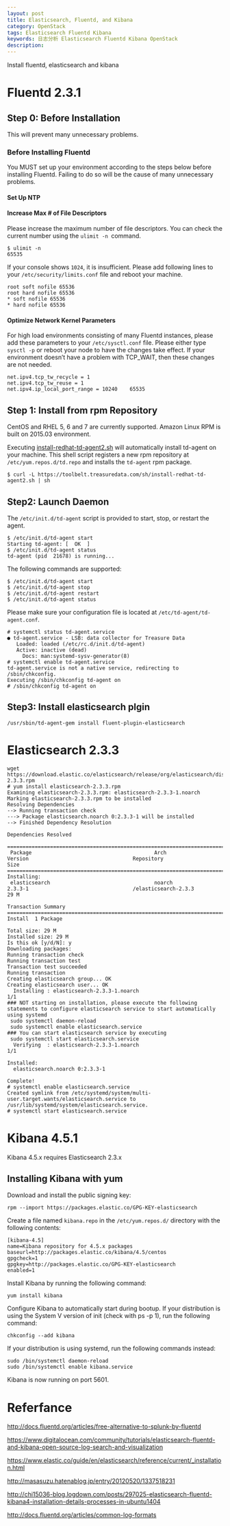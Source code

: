 ```yaml
---
layout: post
title: Elasticsearch, Fluentd, and Kibana
category: OpenStack
tags: Elasticsearch Fluentd Kibana
keywords: 日志分析 Elasticsearch Fluentd Kibana OpenStack
description:
---
```


Install fluentd, elasticsearch and kibana


# Fluentd 2.3.1

## Step 0: Before Installation

This will prevent many unnecessary problems.

### Before Installing Fluentd

You MUST set up your environment according to the steps below before installing Fluentd. Failing to do so will be the cause of many unnecessary problems.

#### Set Up NTP


#### Increase Max # of File Descriptors

Please increase the maximum number of file descriptors. You can check the current number using the `ulimit -n `command.

```
$ ulimit -n
65535
```

If your console shows `1024`, it is insufficient. Please add following lines to your `/etc/security/limits.conf` file and reboot your machine.

```
root soft nofile 65536
root hard nofile 65536
* soft nofile 65536
* hard nofile 65536
```

#### Optimize Network Kernel Parameters

For high load environments consisting of many Fluentd instances, please add these parameters to your `/etc/sysctl.conf` file. Please either type `sysctl -p` or reboot your node to have the changes take effect. If your environment doesn’t have a problem with TCP_WAIT, then these changes are not needed.

```
net.ipv4.tcp_tw_recycle = 1
net.ipv4.tcp_tw_reuse = 1
net.ipv4.ip_local_port_range = 10240    65535
```

## Step 1: Install from rpm Repository

CentOS and RHEL 5, 6 and 7 are currently supported. Amazon Linux RPM is built on 2015.03 environment.

Executing [install-redhat-td-agent2.sh](https://toolbelt.treasuredata.com/sh/install-redhat-td-agent2.sh) will automatically install td-agent on your machine. This shell script registers a new rpm repository at `/etc/yum.repos.d/td.repo` and installs the `td-agent` rpm package.

```
$ curl -L https://toolbelt.treasuredata.com/sh/install-redhat-td-agent2.sh | sh
```

## Step2: Launch Daemon

The `/etc/init.d/td-agent` script is provided to start, stop, or restart the agent.

```
$ /etc/init.d/td-agent start
Starting td-agent: [  OK  ]
$ /etc/init.d/td-agent status
td-agent (pid  21678) is running...
```

The following commands are supported:

```
$ /etc/init.d/td-agent start
$ /etc/init.d/td-agent stop
$ /etc/init.d/td-agent restart
$ /etc/init.d/td-agent status
```

Please make sure your configuration file is located at `/etc/td-agent/td-agent.conf`.

```
# systemctl status td-agent.service
● td-agent.service - LSB: data collector for Treasure Data
   Loaded: loaded (/etc/rc.d/init.d/td-agent)
   Active: inactive (dead)
     Docs: man:systemd-sysv-generator(8)
# systemctl enable td-agent.service
td-agent.service is not a native service, redirecting to /sbin/chkconfig.
Executing /sbin/chkconfig td-agent on
# /sbin/chkconfig td-agent on
```

## Step3: Install elasticsearch plgin

```
/usr/sbin/td-agent-gem install fluent-plugin-elasticsearch
```

# Elasticsearch 2.3.3

```
wget https://download.elastic.co/elasticsearch/release/org/elasticsearch/distribution/rpm/elasticsearch/2.3.3/elasticsearch-2.3.3.rpm
# yum install elasticsearch-2.3.3.rpm
Examining elasticsearch-2.3.3.rpm: elasticsearch-2.3.3-1.noarch
Marking elasticsearch-2.3.3.rpm to be installed
Resolving Dependencies
--> Running transaction check
---> Package elasticsearch.noarch 0:2.3.3-1 will be installed
--> Finished Dependency Resolution

Dependencies Resolved

=============================================================================================================================================================================================
 Package                                        Arch                                    Version                                  Repository                                             Size
=============================================================================================================================================================================================
Installing:
 elasticsearch                                  noarch                                  2.3.3-1                                  /elasticsearch-2.3.3                                   29 M

Transaction Summary
=============================================================================================================================================================================================
Install  1 Package

Total size: 29 M
Installed size: 29 M
Is this ok [y/d/N]: y
Downloading packages:
Running transaction check
Running transaction test
Transaction test succeeded
Running transaction
Creating elasticsearch group... OK
Creating elasticsearch user... OK
  Installing : elasticsearch-2.3.3-1.noarch                                                                                                                                              1/1
### NOT starting on installation, please execute the following statements to configure elasticsearch service to start automatically using systemd
 sudo systemctl daemon-reload
 sudo systemctl enable elasticsearch.service
### You can start elasticsearch service by executing
 sudo systemctl start elasticsearch.service
  Verifying  : elasticsearch-2.3.3-1.noarch                                                                                                                                              1/1

Installed:
  elasticsearch.noarch 0:2.3.3-1

Complete!
# systemctl enable elasticsearch.service
Created symlink from /etc/systemd/system/multi-user.target.wants/elasticsearch.service to /usr/lib/systemd/system/elasticsearch.service.
# systemctl start elasticsearch.service
```

# Kibana 4.5.1

Kibana 4.5.x requires Elasticsearch 2.3.x

## Installing Kibana with yum

Download and install the public signing key:

```
rpm --import https://packages.elastic.co/GPG-KEY-elasticsearch
```

Create a file named `kibana.repo` in the `/etc/yum.repos.d/` directory with the following contents:

```
[kibana-4.5]
name=Kibana repository for 4.5.x packages
baseurl=http://packages.elastic.co/kibana/4.5/centos
gpgcheck=1
gpgkey=http://packages.elastic.co/GPG-KEY-elasticsearch
enabled=1
```

Install Kibana by running the following command:

```
yum install kibana
```

Configure Kibana to automatically start during bootup. If your distribution is using the System V version of init (check with ps -p 1), run the following command:

```
chkconfig --add kibana
```

If your distribution is using systemd, run the following commands instead:

```
sudo /bin/systemctl daemon-reload
sudo /bin/systemctl enable kibana.service
```

Kibana is now running on port 5601.

# Referfance

http://docs.fluentd.org/articles/free-alternative-to-splunk-by-fluentd

https://www.digitalocean.com/community/tutorials/elasticsearch-fluentd-and-kibana-open-source-log-search-and-visualization

https://www.elastic.co/guide/en/elasticsearch/reference/current/_installation.html

http://masasuzu.hatenablog.jp/entry/20120520/1337518231

http://chi15036-blog.logdown.com/posts/297025-elasticsearch-fluentd-kibana4-installation-details-processes-in-ubuntu1404

http://docs.fluentd.org/articles/common-log-formats